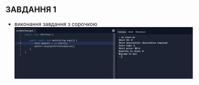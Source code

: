 ## ЗАВДАННЯ 1
- виконання завдання з сорочкою
![](https://github.com/ppc-ntu-khpi/java-0-VirusIm/blob/master/Solution/task1.1.jpg?raw=true)
![]()
![]()
